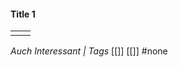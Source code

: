 #### Title 1

|     |     |
| --- | --- |
|     |     |


*Auch Interessant | Tags*
[[]] [[]]
#none 